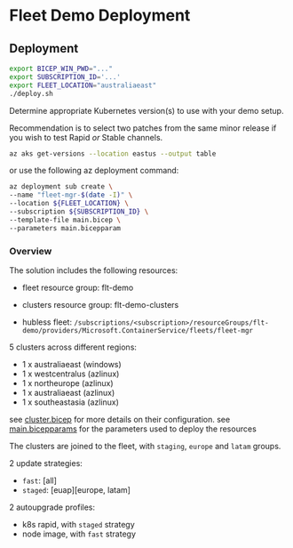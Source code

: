 # Fleet Demo Deployment

## Deployment

```bash
export BICEP_WIN_PWD="..."
export SUBSCRIPTION_ID='...'
export FLEET_LOCATION="australiaeast"
./deploy.sh
```

Determine appropriate Kubernetes version(s) to use with your demo setup.

Recommendation is to select two patches from the same minor release if you wish to test Rapid *or* Stable channels.

```bash
az aks get-versions --location eastus --output table
```



or use the following az deployment command:

```bash
az deployment sub create \
--name "fleet-mgr-$(date -I)" \
--location ${FLEET_LOCATION} \
--subscription ${SUBSCRIPTION_ID} \
--template-file main.bicep \
--parameters main.bicepparam
```


### Overview

The solution includes the following resources:  
- fleet resource group: flt-demo
- clusters resource group: flt-demo-clusters

- hubless fleet: `/subscriptions/<subscription>/resourceGroups/flt-demo/providers/Microsoft.ContainerService/fleets/fleet-mgr`

5 clusters across different regions:  
- 1 x australiaeast (windows)
- 1 x westcentralus (azlinux)
- 1 x northeurope (azlinux)
- 1 x australiaeast (azlinux)
- 1 x southeastasia (azlinux)

see [cluster.bicep](./cluster.bicep) for more details on their configuration.
see [main.bicepparams](./main.bicepparam) for the parameters used to deploy the resources

The clusters are joined to the fleet, with `staging`, `europe` and `latam` groups.

2 update strategies:  
- `fast`: [all]
- `staged`: [euap][europe, latam]

2 autoupgrade profiles:  
- k8s rapid, with `staged` strategy
- node image, with `fast` strategy
